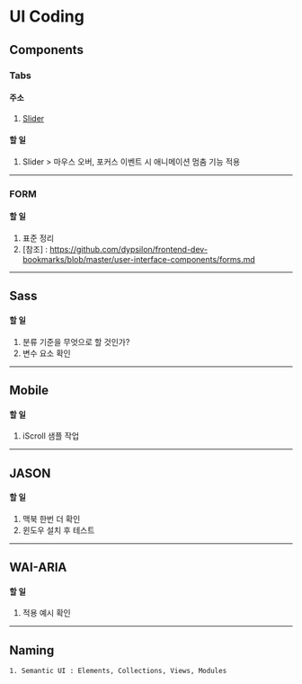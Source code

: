 # UI Coding


## Components


### Tabs 

####  주소
1. [Slider](http://thegi01.github.io/ui/component/tabs/slider.html)

#### 할 일
1. Slider > 마우스 오버, 포커스 이벤트 시 애니메이션 멈춤 기능 적용


---

### FORM

#### 할 일
1. 표준 정리
2. [참조] : https://github.com/dypsilon/frontend-dev-bookmarks/blob/master/user-interface-components/forms.md


***

## Sass

#### 할 일
1. 분류 기준을 무엇으로 할 것인가?
2. 변수 요소 확인

***

## Mobile

#### 할 일
1. iScroll 샘플 작업

***

## JASON 

#### 할 일
1. 맥북 한번 더 확인
2. 윈도우 설치 후 테스트 

***

## WAI-ARIA

#### 할 일
1. 적용 예시 확인

***

## Naming
	1. Semantic UI : Elements, Collections, Views, Modules


